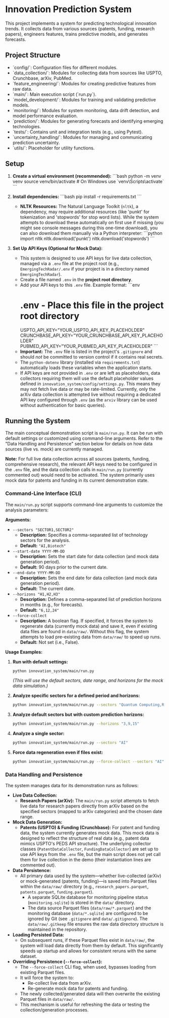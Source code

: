 # Innovation Prediction System

This project implements a system for predicting technological innovation trends.
It collects data from various sources (patents, funding, research papers),
engineers features, trains predictive models, and generates forecasts.

## Project Structure

- \`config/\`: Configuration files for different modules.
- \`data_collection/\`: Modules for collecting data from sources like USPTO, Crunchbase, arXiv, PubMed.
- \`feature_engineering/\`: Modules for creating predictive features from raw data.
- \`main/\`: Main execution script (\`run.py\`).
- \`model_development/\`: Modules for training and validating predictive models.
- \`monitoring/\`: Modules for system monitoring, data drift detection, and model performance evaluation.
- \`prediction/\`: Modules for generating forecasts and identifying emerging technologies.
- \`tests/\`: Contains unit and integration tests (e.g., using Pytest).
- \`uncertainty_handling/\`: Modules for managing and communicating prediction uncertainty.
- \`utils/\`: Placeholder for utility functions.

## Setup

1.  **Create a virtual environment (recommended):**
    \`\`\`bash
    python -m venv venv
    source venv/bin/activate  # On Windows use \`venv\Scripts\activate\`
    \`\`\`

2.  **Install dependencies:**
    \`\`\`bash
    pip install -r requirements.txt
    \`\`\`
    *   **NLTK Resources:** The Natural Language Toolkit (`nltk`), a dependency, may require additional resources (like 'punkt' for tokenization and 'stopwords' for stop word lists). While the system attempts to download these automatically on first use if missing (you might see console messages during this one-time download), you can also download them manually via a Python interpreter:
        \`\`\`python
        import nltk
        nltk.download('punkt')
        nltk.download('stopwords')
        \`\`\`

3.  **Set Up API Keys (Optional for Mock Data):**
    - This system is designed to use API keys for live data collection, managed via a `.env` file at the project root (e.g., `EmergingTechRadar/.env` if your project is in a directory named `EmergingTechRadar`).
    - Create a file named `.env` in the **project root directory**.
    - Add your API keys to this `.env` file. Example format:
      \`\`\`env
      # .env - Place this file in the project root directory
      USPTO_API_KEY="YOUR_USPTO_API_KEY_PLACEHOLDER"
      CRUNCHBASE_API_KEY="YOUR_CRUNCHBASE_API_KEY_PLACEHOLDER"
      PUBMED_API_KEY="YOUR_PUBMED_API_KEY_PLACEHOLDER"
      \`\`\`
    - **Important:** The `.env` file is listed in the project's `.gitignore` and should *not* be committed to version control if it contains real secrets.
    - The `python-dotenv` library (installed via `requirements.txt`) automatically loads these variables when the application starts.
    - If API keys are not provided in `.env` or are left as placeholders, data collectors requiring them will use the default placeholder values defined in `innovation_system/config/settings.py`. This means they may not fetch live data or may be rate-limited. Currently, only the arXiv data collection is attempted live without requiring a dedicated API key configured through `.env` (as the `arxiv` library can be used without authentication for basic queries).

## Running the System

The main conceptual demonstration script is `main/run.py`. It can be run with default settings or customized using command-line arguments.
Refer to the "Data Handling and Persistence" section below for details on how data sources (live vs. mock) are currently managed.

**Note:** For full live data collection across all sources (patents, funding, comprehensive research), the relevant API keys need to be configured in the `.env` file, and the data collection calls in `main/run.py` (currently commented out) would need to be activated. The system primarily uses mock data for patents and funding in its current demonstration state.

### Command-Line Interface (CLI)

The `main/run.py` script supports command-line arguments to customize the analysis parameters:

**Arguments:**

*   `--sectors "SECTOR1,SECTOR2"`
    *   **Description:** Specifies a comma-separated list of technology sectors for the analysis.
    *   **Default:** `"AI,Biotech"`
*   `--start-date YYYY-MM-DD`
    *   **Description:** Sets the start date for data collection (and mock data generation period).
    *   **Default:** 90 days prior to the current date.
*   `--end-date YYYY-MM-DD`
    *   **Description:** Sets the end date for data collection (and mock data generation period).
    *   **Default:** The current date.
*   `--horizons "H1,H2,H3"`
    *   **Description:** Defines a comma-separated list of prediction horizons in months (e.g., for forecasts).
    *   **Default:** `"6,12,24"`
*   `--force-collect`
    *   **Description:** A boolean flag. If specified, it forces the system to regenerate data (currently mock data) and save it, even if existing data files are found in `data/raw/`. Without this flag, the system attempts to load pre-existing data from `data/raw/` to speed up runs.
    *   **Default:** Not set (i.e., False).

**Usage Examples:**

1.  **Run with default settings:**
    ```bash
    python innovation_system/main/run.py
    ```
    *(This will use the default sectors, date range, and horizons for the mock data simulation.)*

2.  **Analyze specific sectors for a defined period and horizons:**
    ```bash
    python innovation_system/main/run.py --sectors "Quantum Computing,Renewable Energy" --start-date 2023-01-01 --end-date 2023-12-31 --horizons "6,18"
    ```

3.  **Analyze default sectors but with custom prediction horizons:**
    ```bash
    python innovation_system/main/run.py --horizons "3,9,15"
    ```

4.  **Analyze a single sector:**
    ```bash
    python innovation_system/main/run.py --sectors "AI"
    ```

5.  **Force data regeneration even if files exist:**
    ```bash
    python innovation_system/main/run.py --force-collect --sectors "AI"
    ```

### Data Handling and Persistence

The system manages data for its demonstration runs as follows:

*   **Live Data Collection:**
    *   **Research Papers (arXiv):** The `main/run.py` script attempts to fetch live data for research papers directly from arXiv based on the specified sectors (mapped to arXiv categories) and the chosen date range.
*   **Mock Data Generation:**
    *   **Patents (USPTO) & Funding (Crunchbase):** For patent and funding data, the system currently generates mock data. This mock data is designed to reflect the structure of real data (e.g., patent data mimics USPTO's PEDS API structure). The underlying collector classes (`PatentDataCollector`, `FundingDataCollector`) are set up to use API keys from the `.env` file, but the main script does not yet call them for live collection in the demo (their instantiation lines are commented out).
*   **Data Persistence:**
    *   All primary data used by the system—whether live-collected (arXiv) or mock-generated (patents, funding)—is saved into Parquet files within the `data/raw/` directory (e.g., `research_papers.parquet`, `patents.parquet`, `funding.parquet`).
        *   A separate SQLite database for monitoring pipeline status (`monitoring.sqlite`) is stored in the `data/` directory.
        *   The data source Parquet files (`data/raw/*.parquet`) and the monitoring database (`data/*.sqlite`) are configured to be ignored by Git (see `.gitignore` and `data/.gitignore`). The `data/raw/.gitkeep` file ensures the raw data directory structure is maintained in the repository.
*   **Loading Persisted Data:**
    *   On subsequent runs, if these Parquet files exist in `data/raw/`, the system will load data directly from them by default. This significantly speeds up startup and allows for consistent reruns with the same dataset.
*   **Overriding Persistence (`--force-collect`):**
    *   The `--force-collect` CLI flag, when used, bypasses loading from existing Parquet files.
    *   It will force the system to:
        *   Re-collect live data from arXiv.
        *   Re-generate mock data for patents and funding.
    *   The newly collected/generated data will then overwrite the existing Parquet files in `data/raw/`.
    *   This mechanism is useful for refreshing the data or testing the collection/generation processes.
